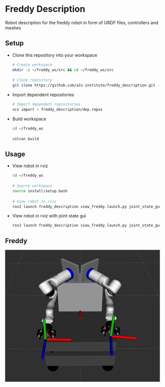 # Freddy Description

Robot description for the freddy robot in form of URDF files, controllers and meshes


## Setup

- Clone this repository into your workspace
  
  ```bash
  # Create workspace
  mkdir -p ~/freddy_ws/src && cd ~/freddy_ws/src

  # Clone repository
  git clone https://github.com/a2s-institute/freddy_description.git -b rolling
  ```

- Import dependent repositories

  ```bash
  # Import dependent repositories
  vcs import < freddy_description/dep.repos
  ```

- Build workspace

  ```bash
  cd ~/freddy_ws

  colcon build
  ```

## Usage

- View robot in rviz

  ```bash
  cd ~/freddy_ws

  # Source workspace
  source install/setup.bash

  # View robot in rviz
  ros2 launch freddy_description view_freddy.launch.py joint_state_gui:=false
  ```

- View robot in rviz with joint state gui

  ```bash
  ros2 launch freddy_description view_freddy.launch.py joint_state_gui:=true
  ```

## Freddy

![Freddy](media/freddy_default_rviz.png)